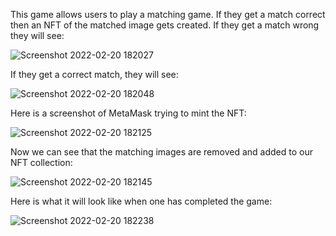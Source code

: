 This game allows users to play a matching game. If they get a match correct then an NFT of the matched image gets created. 
If they get a match wrong they will see:

![Screenshot 2022-02-20 182027](https://user-images.githubusercontent.com/90572944/154880680-b6397602-4858-4657-85a8-6a4e58353c5a.png)

If they get a correct match, they will see:

![Screenshot 2022-02-20 182048](https://user-images.githubusercontent.com/90572944/154880714-434620b2-1425-4e76-af89-d97eee1bf851.png)

Here is a screenshot of MetaMask trying to mint the NFT:

![Screenshot 2022-02-20 182125](https://user-images.githubusercontent.com/90572944/154880778-9a448129-9446-40b6-94bf-7348588808bc.png)

Now we can see that the matching images are removed and added to our NFT collection:

![Screenshot 2022-02-20 182145](https://user-images.githubusercontent.com/90572944/154880820-e809ce20-1cf0-4cf4-bc65-8442bd175207.png)

Here is what it will look like when one has completed the game:

![Screenshot 2022-02-20 182238](https://user-images.githubusercontent.com/90572944/154880906-f92544bf-2eae-4471-af64-0ed250f6bc83.png)
